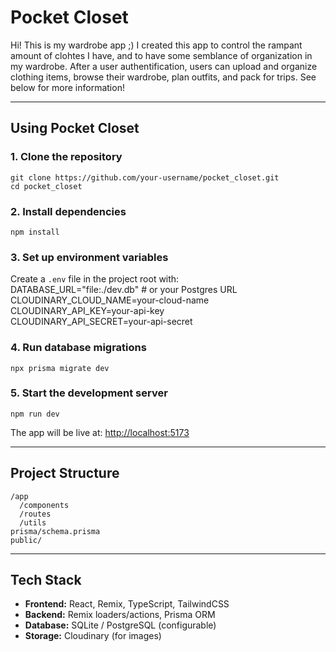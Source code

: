 # Pocket Closet

Hi! This is my wardrobe app ;)
I created this app to control the rampant amount of clohtes I have, and to have some semblance of organization in my wardrobe. After a user authentification, users can upload and organize clothing items, browse their wardrobe, plan outfits, and pack for trips. See below for more information!

---

## Using Pocket Closet

### 1. Clone the repository
    git clone https://github.com/your-username/pocket_closet.git
    cd pocket_closet

### 2. Install dependencies
    npm install

### 3. Set up environment variables
Create a `.env` file in the project root with:  
    DATABASE_URL="file:./dev.db"   # or your Postgres URL  
    CLOUDINARY_CLOUD_NAME=your-cloud-name  
    CLOUDINARY_API_KEY=your-api-key  
    CLOUDINARY_API_SECRET=your-api-secret  

### 4. Run database migrations
    npx prisma migrate dev

### 5. Start the development server
    npm run dev

The app will be live at: [http://localhost:5173](http://localhost:5173)

---

## Project Structure
    /app
      /components       
      /routes           
      /utils            
    prisma/schema.prisma 
    public/              

---

## Tech Stack
- **Frontend:** React, Remix, TypeScript, TailwindCSS  
- **Backend:** Remix loaders/actions, Prisma ORM  
- **Database:** SQLite / PostgreSQL (configurable)  
- **Storage:** Cloudinary (for images)  

